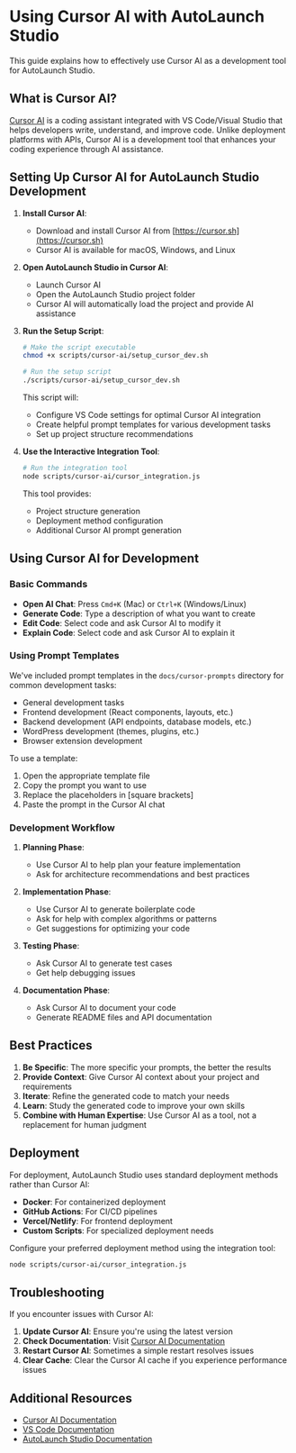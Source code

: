 # Using Cursor AI with AutoLaunch Studio

This guide explains how to effectively use Cursor AI as a development tool for AutoLaunch Studio.

## What is Cursor AI?

[Cursor AI](https://cursor.sh) is a coding assistant integrated with VS Code/Visual Studio that helps developers write, understand, and improve code. Unlike deployment platforms with APIs, Cursor AI is a development tool that enhances your coding experience through AI assistance.

## Setting Up Cursor AI for AutoLaunch Studio Development

1. **Install Cursor AI**:
   - Download and install Cursor AI from [https://cursor.sh](https://cursor.sh)
   - Cursor AI is available for macOS, Windows, and Linux

2. **Open AutoLaunch Studio in Cursor AI**:
   - Launch Cursor AI
   - Open the AutoLaunch Studio project folder
   - Cursor AI will automatically load the project and provide AI assistance

3. **Run the Setup Script**:
   ```bash
   # Make the script executable
   chmod +x scripts/cursor-ai/setup_cursor_dev.sh
   
   # Run the setup script
   ./scripts/cursor-ai/setup_cursor_dev.sh
   ```
   
   This script will:
   - Configure VS Code settings for optimal Cursor AI integration
   - Create helpful prompt templates for various development tasks
   - Set up project structure recommendations

4. **Use the Interactive Integration Tool**:
   ```bash
   # Run the integration tool
   node scripts/cursor-ai/cursor_integration.js
   ```
   
   This tool provides:
   - Project structure generation
   - Deployment method configuration
   - Additional Cursor AI prompt generation

## Using Cursor AI for Development

### Basic Commands

- **Open AI Chat**: Press `Cmd+K` (Mac) or `Ctrl+K` (Windows/Linux)
- **Generate Code**: Type a description of what you want to create
- **Edit Code**: Select code and ask Cursor AI to modify it
- **Explain Code**: Select code and ask Cursor AI to explain it

### Using Prompt Templates

We've included prompt templates in the `docs/cursor-prompts` directory for common development tasks:

- General development tasks
- Frontend development (React components, layouts, etc.)
- Backend development (API endpoints, database models, etc.)
- WordPress development (themes, plugins, etc.)
- Browser extension development

To use a template:
1. Open the appropriate template file
2. Copy the prompt you want to use
3. Replace the placeholders in [square brackets]
4. Paste the prompt in the Cursor AI chat

### Development Workflow

1. **Planning Phase**:
   - Use Cursor AI to help plan your feature implementation
   - Ask for architecture recommendations and best practices

2. **Implementation Phase**:
   - Use Cursor AI to generate boilerplate code
   - Ask for help with complex algorithms or patterns
   - Get suggestions for optimizing your code

3. **Testing Phase**:
   - Ask Cursor AI to generate test cases
   - Get help debugging issues

4. **Documentation Phase**:
   - Ask Cursor AI to document your code
   - Generate README files and API documentation

## Best Practices

1. **Be Specific**: The more specific your prompts, the better the results
2. **Provide Context**: Give Cursor AI context about your project and requirements
3. **Iterate**: Refine the generated code to match your needs
4. **Learn**: Study the generated code to improve your own skills
5. **Combine with Human Expertise**: Use Cursor AI as a tool, not a replacement for human judgment

## Deployment

For deployment, AutoLaunch Studio uses standard deployment methods rather than Cursor AI:

- **Docker**: For containerized deployment
- **GitHub Actions**: For CI/CD pipelines
- **Vercel/Netlify**: For frontend deployment
- **Custom Scripts**: For specialized deployment needs

Configure your preferred deployment method using the integration tool:
```bash
node scripts/cursor-ai/cursor_integration.js
```

## Troubleshooting

If you encounter issues with Cursor AI:

1. **Update Cursor AI**: Ensure you're using the latest version
2. **Check Documentation**: Visit [Cursor AI Documentation](https://cursor.sh/docs)
3. **Restart Cursor AI**: Sometimes a simple restart resolves issues
4. **Clear Cache**: Clear the Cursor AI cache if you experience performance issues

## Additional Resources

- [Cursor AI Documentation](https://cursor.sh/docs)
- [VS Code Documentation](https://code.visualstudio.com/docs)
- [AutoLaunch Studio Documentation](docs/README.md)
